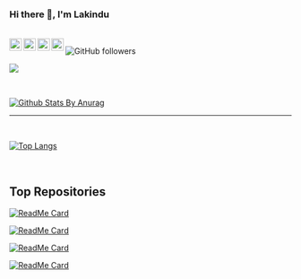 ### Hi there 👋, I'm Lakindu

<br/>
<a href="https://twitter.com/lakinduakash">
  <img align="left" alt="Hemant Joshi| Twitter" width="22px" src="https://cdn.jsdelivr.net/npm/simple-icons@v3/icons/twitter.svg" />
</a>
<a href="https://www.linkedin.com/in/lakinduakash/">
  <img align="left" alt="Linkedin" width="22px" src="https://cdn.jsdelivr.net/npm/simple-icons@v3/icons/linkedin.svg" />
</a>
<a href="https://www.instagram.com/lakinduakash/">
  <img align="left" alt="Instagram" width="22px" src="https://cdn.jsdelivr.net/npm/simple-icons@v3/icons/instagram.svg" />
</a>
<a href="https://www.reddit.com/user/ultimatexl/">
  <img align="left" alt=" Reddit" width="22px" src="https://cdn.jsdelivr.net/npm/simple-icons@v3/icons/reddit.svg" />
</a>

![GitHub followers](https://img.shields.io/github/followers/lakinduakash?logo=GitHub&style=for-the-badge)


![](https://visitor-badge.glitch.me/badge?page_id=lakinduakash)

<br />

<!--
**lakinduakash/lakinduakash** is a ✨ _special_ ✨ repository because its `README.md` (this file) appears on your GitHub profile.

Here are some ideas to get you started:

- 🔭 I’m currently working on ...
- 🌱 I’m currently learning ...
- 👯 I’m looking to collaborate on ...
- 🤔 I’m looking for help with ...
- 💬 Ask me about ...
- 📫 How to reach me: ...
- 😄 Pronouns: ...
- ⚡ Fun fact: ...
-->

[![Github Stats By Anurag](https://github-readme-stats.vercel.app/api?username=lakinduakash&show_icons=true&title_color=fff&icon_color=79ff97&text_color=9f9f9f&bg_color=151515)](https://github.com/anuraghazra/github-readme-stats)

*************

<br />

[![Top Langs](https://github-readme-stats.vercel.app/api/top-langs/?username=lakinduakash)](https://github.com/anuraghazra/github-readme-stats)

<br/>

## Top Repositories

[![ReadMe Card](https://github-readme-stats.vercel.app/api/pin/?username=lakinduakash&repo=linux-wifi-hotspot)](https://github.com/lakinduakash/linux-wifi-hotspot)

[![ReadMe Card](https://github-readme-stats.vercel.app/api/pin/?username=lakinduakash&repo=wadec12)](https://github.com/lakinduakash/wadec12)

[![ReadMe Card](https://github-readme-stats.vercel.app/api/pin/?username=lakinduakash&repo=asus-screenpad-control)](https://github.com/lakinduakash/asus-screenpad-control)

[![ReadMe Card](https://github-readme-stats.vercel.app/api/pin/?username=lakinduakash&repo=gravity)](https://github.com/lakinduakash/gravity)
